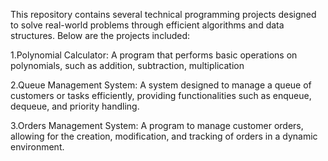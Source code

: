  This repository contains several technical programming projects designed to solve real-world problems through efficient algorithms and data structures. Below are the projects included:

   1.Polynomial Calculator: A program that performs basic operations on polynomials, such as addition, subtraction, multiplication
   
   2.Queue Management System: A system designed to manage a queue of customers or tasks efficiently, providing functionalities such as enqueue, dequeue, and priority handling.
   
   3.Orders Management System: A program to manage customer orders, allowing for the creation, modification, and tracking of orders in a dynamic environment.
